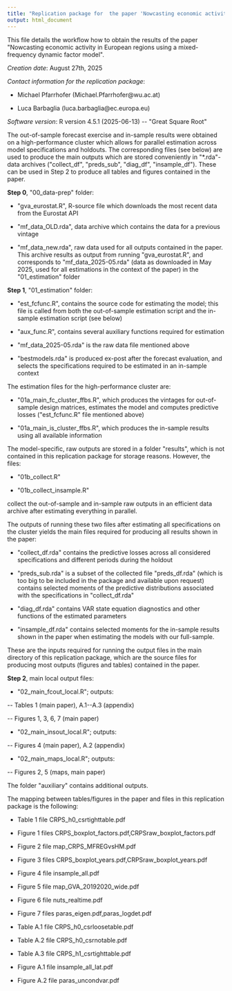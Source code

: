 ```yaml
---
title: "Replication package for  the paper 'Nowcasting economic activity in European regions using a mixed-frequency dynamic factor model'"
output: html_document
---
```


This file details the workflow how to obtain the results of the paper "Nowcasting economic activity in European regions using a mixed-frequency dynamic factor model". 

*Creation date*: August 27th, 2025

*Contact information for the replication package*:

- Michael Pfarrhofer (Michael.Pfarrhofer\@wu.ac.at)

- Luca Barbaglia (luca.barbaglia\@ec.europa.eu)

*Software version*: R version 4.5.1 (2025-06-13) -- "Great Square Root"

The out-of-sample forecast exercise and in-sample results were obtained on a high-performance cluster which allows for parallel estimation across model specifications and holdouts. 
The corresponding files (see below) are used to produce the main outputs which are stored conveniently in "*.rda"-data archives ("collect_df", "preds_sub", "diag_df", "insample_df"). 
These can be used in Step 2 to produce all tables and figures contained in the paper.


**Step 0**, "00_data-prep" folder:

- "gva_eurostat.R", R-source file which downloads the most recent data from the Eurostat API

- "mf_data_OLD.rda", data archive which contains the data for a previous vintage

- "mf_data_new.rda", raw data used for all outputs contained in the paper. This archive results as output from running "gva_eurostat.R", and corresponds to "mf_data_2025-05.rda" (data as downloaded in May 2025, used for all estimations in the context of the paper) in the "01_estimation" folder


**Step 1**, "01_estimation" folder:

- "est_fcfunc.R", contains the source code for estimating the model; this file is called from both the out-of-sample estimation script and the in-sample estimation script (see below)

- "aux_func.R", contains several auxiliary functions required for estimation

- "mf_data_2025-05.rda" is the raw data file mentioned above

- "bestmodels.rda" is produced ex-post after the forecast evaluation, and selects the specifications required to be estimated in an in-sample context


The estimation files for the high-performance cluster are:

- "01a_main_fc_cluster_ffbs.R", which produces the vintages for out-of-sample design matrices, estimates the model and computes predictive losses ("est_fcfunc.R" file mentioned above)

- "01a_main_is_cluster_ffbs.R", which produces the in-sample results using all available information


The model-specific, raw outputs are stored in a folder "results", which is not contained in this replication package for storage reasons. However, the files:

- "01b_collect.R"

- "01b_collect_insample.R"

collect the out-of-sample and in-sample raw outputs in an efficient data archive after estimating everything in parallel. 

The outputs of running these two files after estimating all specifications on the cluster yields the main files required for producing all results shown in the paper:

- "collect_df.rda" contains the predictive losses across all considered specifications and different periods during the holdout

- "preds_sub.rda" is a subset of the collected file "preds_df.rda" (which is too big to be included in the package and available upon request) contains selected moments of the predictive distributions associated with the specifications in "collect_df.rda"

- "diag_df.rda" contains VAR state equation diagnostics and other functions of the estimated parameters

- "insample_df.rda" contains selected moments for the in-sample results shown in the paper when estimating the models with our full-sample.

These are the inputs required for running the output files in the main directory of this replication package, which are the source files for producing most outputs (figures and tables) contained in the paper. 


**Step 2**, main local output files:

- "02_main_fcout_local.R"; outputs:

-- Tables 1 (main paper), A.1--A.3 (appendix)

-- Figures 1, 3, 6, 7 (main paper)

- "02_main_insout_local.R"; outputs:

-- Figures 4 (main paper), A.2 (appendix)

- "02_main_maps_local.R"; outputs: 

-- Figures 2, 5 (maps, main paper)

The folder "auxiliary" contains additional outputs.


The mapping between tables/figures in the paper and files in this replication package is the following:

- Table 1  file  CRPS_h0_csrtighttable.pdf

- Figure 1 files CRPS_boxplot_factors.pdf,CRPSraw_boxplot_factors.pdf 

- Figure 2 file map_CRPS_MFREGvsHM.pdf

- Figure 3 files CRPS_boxplot_years.pdf,CRPSraw_boxplot_years.pdf 

- Figure 4 file insample_all.pdf 

- Figure 5 file map_GVA_20192020_wide.pdf

- Figure 6 file nuts_realtime.pdf 

- Figure 7 files paras_eigen.pdf,paras_logdet.pdf 

- Table A.1 file CRPS_h0_csrloosetable.pdf 

- Table A.2 file CRPS_h0_csrnotable.pdf 

- Table A.3 file CRPS_h1_csrtighttable.pdf 

- Figure A.1 file insample_all_lat.pdf 

- Figure A.2 file paras_uncondvar.pdf 


